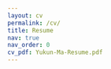 ```yaml
---
layout: cv
permalink: /cv/
title: Resume
nav: true
nav_order: 0
cv_pdf: Yukun-Ma-Resume.pdf
---
```

